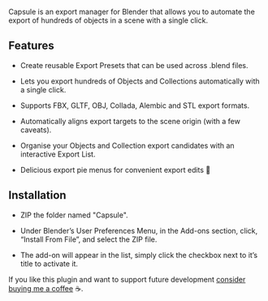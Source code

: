 
Capsule is an export manager for Blender that allows you to automate the export of hundreds of objects in a scene with a single click. 


## Features

- Create reusable Export Presets that can be used across .blend files.

- Lets you export hundreds of Objects and Collections automatically with a single click.

- Supports FBX, GLTF, OBJ, Collada, Alembic and STL export formats.

- Automatically aligns export targets to the scene origin (with a few caveats).

- Organise your Objects and Collection export candidates with an interactive Export List.

- Delicious export pie menus for convenient export edits 🥧


## Installation

- ZIP the folder named "Capsule".

- Under Blender’s User Preferences Menu, in the Add-ons section, click, “Install From File”, and select the ZIP file.

- The add-on will appear in the list, simply click the checkbox next to it’s title to activate it.



If you like this plugin and want to support future development [consider buying me a coffee](paypal.me/takanukyriako) ☕️.
